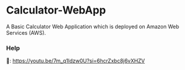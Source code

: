 # Calculator-WebApp
A Basic Calculator Web Application which is deployed on Amazon Web Services (AWS).
### Help
🔗: https://youtu.be/7m_q1ldzw0U?si=6hcrZxbc8j6vXHZV